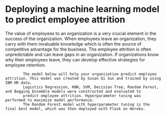 # Deploying a machine learning model to predict employee attrition


The value of employees to an organization is a very crucial element in the success of the organization. 
            When employees leave an organization, they carry with them invaluable knowledge which is often the source of competitive 
            advantage for the business. The employee attrition is often unpredictable and can leave gaps in an organization. 
            If organizations know why their employees leave, they can develop effective strategies for employee retention. 
            
            The model below will help your organization predict employee attrition. This model was created by Susan Qi Sun and trained by using IBM HR data.
            Logistics Regression, KNN, SVM, Decision Tree, Random Forest, and Bagging Ensemble models were constructed and evaluated to 
            predict employee attrition. Hyperparameter tuning was performed to maximize model performance. 
            The Random Forest model with hyperparameter tuning is the final best model, which was then deployed with Flask on Heroku.
